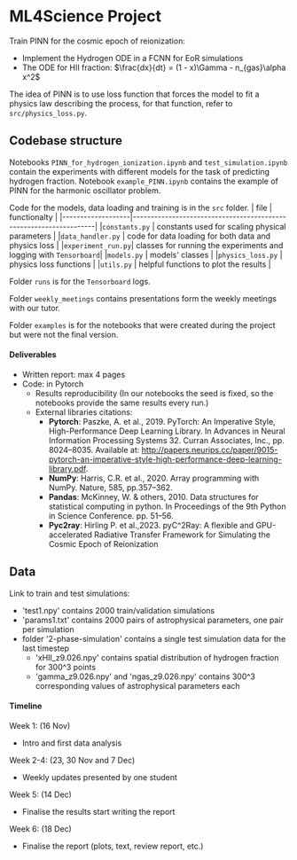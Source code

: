 # ML4Science Project

Train PINN for the cosmic epoch of reionization:
- Implement the Hydrogen ODE in a FCNN for EoR simulations
- The ODE for HII fraction: $\frac{dx}{dt} = (1 - x)\Gamma - n_{gas}\alpha x^2$

The idea of PINN is to use loss function that forces the model to fit a physics law describing the process, for that function, refer to `src/physics_loss.py`.

## Codebase structure
Notebooks `PINN_for_hydrogen_ionization.ipynb` and `test_simulation.ipynb` contain the experiments with different models for the task of predicting hydrogen fraction. Notebook `example_PINN.ipynb` contains the example of PINN for the harmonic oscillator problem. 

Code for the models, data loading and training is in the `src` folder.
| file              |                                                      functionalty |
|-------------------|-------------------------------------------------------------------|
|`constants.py`     | constants used for scaling physical parameters                    |
|`data_handler.py`  | code for data loading for both data and physics loss              |
|`experiment_run.py`| classes for running the experiments and logging with `Tensorboard`|
|`models.py`        | models' classes                                                   |
|`physics_loss.py`  | physics loss functions                                            |
|`utils.py`         | helpful functions to plot the results                             |

Folder `runs` is for the `Tensorboard` logs.

Folder `weekly_meetings` contains presentations form the weekly meetings with our tutor.

Folder `examples` is for the notebooks that were created during the project but were not the final version.


#### Deliverables
- Written report: max 4 pages
- Code: in Pytorch
    * Results reproducibility (In our notebooks the seed is fixed, so the notebooks provide the same results every run.)
    * External libraries citations:
       - **Pytorch**: Paszke, A. et al., 2019. PyTorch: An Imperative Style, High-Performance Deep Learning Library. In Advances in Neural Information Processing Systems 32. Curran Associates, Inc., pp. 8024–8035. Available at: http://papers.neurips.cc/paper/9015-pytorch-an-imperative-style-high-performance-deep-learning-library.pdf.
       - **NumPy**: Harris, C.R. et al., 2020. Array programming with NumPy. Nature, 585, pp.357–362.
       - **Pandas**: McKinney, W. & others, 2010. Data structures for statistical computing in python. In Proceedings of the 9th Python in Science Conference. pp. 51–56.
       - **Pyc2ray**: Hirling P. et al.,2023. pyC^2Ray: A flexible and GPU-accelerated Radiative Transfer Framework for Simulating the Cosmic Epoch of Reionization

## Data
Link to train and test simulations:
- 'test1.npy' contains 2000 train/validation simulations
- 'params1.txt' contains 2000 pairs of astrophysical parameters, one pair per simulation
- folder '2-phase-simulation' contains a single test simulation data for the last timestep
  * 'xHII_z9.026.npy' contains spatial distribution of hydrogen fraction for 300^3 points
  * 'gamma_z9.026.npy' and 'ngas_z9.026.npy' contains 300^3 corresponding values of astrophysical parameters each

#### Timeline
Week 1: (16 Nov)
- Intro and first data analysis

Week 2-4: (23, 30 Nov and 7 Dec)
- Weekly updates presented by one student

Week 5: (14 Dec)
- Finalise the results start writing the report

Week 6: (18 Dec)
- Finalise the report (plots, text, review report, etc.)
